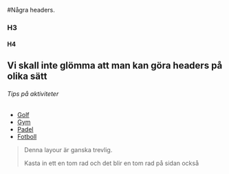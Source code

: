 #Några headers.

### H3   
#### H4

Vi skall inte glömma att man kan göra headers på olika sätt
--------

###### Tips på aktiviteter
* [Golf](https://golf.se/) 
* [Gym](https://www.actic.se/) 
* [Padel](https://www.matchi.se/) 
* [Fotboll](https://www.svenskafans.com/spanien/barcelona/forum.aspx) 


> Denna layour är ganska trevlig.  
> 
>Kasta in ett en tom rad och det blir en tom rad på sidan också
>
>
